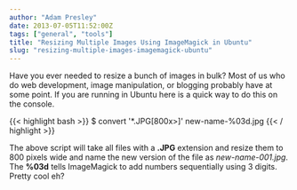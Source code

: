 ```yaml
---
author: "Adam Presley"
date: 2013-07-05T11:52:00Z
tags: ["general", "tools"]
title: "Resizing Multiple Images Using ImageMagick in Ubuntu"
slug: "resizing-multiple-images-imagemagick-ubuntu"
---
```


Have you ever needed to resize a bunch of images in bulk? Most of us who do web development,
image manipulation, or blogging probably have at some point. If you are running in Ubuntu here
is a quick way to do this on the console.

{{< highlight bash >}}
$ convert '*.JPG[800x>]' new-name-%03d.jpg
{{< / highlight >}}

The above script will take all files with a **.JPG** extension and resize them to 800 pixels
wide and name the new version of the file as *new-name-001.jpg*. The **%03d** tells
ImageMagick to add numbers sequentially using 3 digits. Pretty cool eh?
